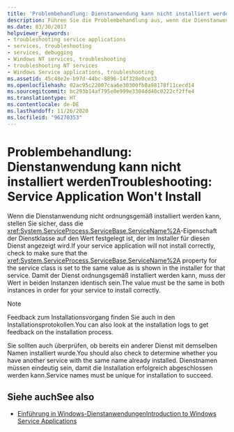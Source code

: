 ```yaml
---
title: 'Problembehandlung: Dienstanwendung kann nicht installiert werden'
description: Führen Sie die Problembehandlung aus, wenn die Dienstanwendung nicht installiert wird. Stellen Sie sicher, dass die ServiceName-Eigenschaft für die Dienstklasse ordnungsgemäß festgelegt ist.
ms.date: 03/30/2017
helpviewer_keywords:
- troubleshooting service applications
- services, troubleshooting
- services, debugging
- Windows NT services, troubleshooting
- troubleshooting NT services
- Windows Service applications, troubleshooting
ms.assetid: 45c48e2e-b97d-44bc-8896-14f328e0ce33
ms.openlocfilehash: 02ac95c22007caa6e30300fb8a98178f11cecd14
ms.sourcegitcommit: bc293b14af795e0e999e3304dd40c0222cf2ffe4
ms.translationtype: HT
ms.contentlocale: de-DE
ms.lasthandoff: 11/26/2020
ms.locfileid: "96270353"
---
```

# <a name="troubleshooting-service-application-wont-install"></a><span data-ttu-id="5a413-104">Problembehandlung: Dienstanwendung kann nicht installiert werden</span><span class="sxs-lookup"><span data-stu-id="5a413-104">Troubleshooting: Service Application Won't Install</span></span>

<span data-ttu-id="5a413-105">Wenn die Dienstanwendung nicht ordnungsgemäß installiert werden kann, stellen Sie sicher, dass die <xref:System.ServiceProcess.ServiceBase.ServiceName%2A>-Eigenschaft der Dienstklasse auf den Wert festgelegt ist, der im Installer für diesen Dienst angezeigt wird.</span><span class="sxs-lookup"><span data-stu-id="5a413-105">If your service application will not install correctly, check to make sure that the <xref:System.ServiceProcess.ServiceBase.ServiceName%2A> property for the service class is set to the same value as is shown in the installer for that service.</span></span> <span data-ttu-id="5a413-106">Damit der Dienst ordnungsgemäß installiert werden kann, muss der Wert in beiden Instanzen identisch sein.</span><span class="sxs-lookup"><span data-stu-id="5a413-106">The value must be the same in both instances in order for your service to install correctly.</span></span>  
  
> [!NOTE]
> <span data-ttu-id="5a413-107">Feedback zum Installationsvorgang finden Sie auch in den Installationsprotokollen.</span><span class="sxs-lookup"><span data-stu-id="5a413-107">You can also look at the installation logs to get feedback on the installation process.</span></span>  
  
 <span data-ttu-id="5a413-108">Sie sollten auch überprüfen, ob bereits ein anderer Dienst mit demselben Namen installiert wurde.</span><span class="sxs-lookup"><span data-stu-id="5a413-108">You should also check to determine whether you have another service with the same name already installed.</span></span> <span data-ttu-id="5a413-109">Dienstnamen müssen eindeutig sein, damit die Installation erfolgreich abgeschlossen werden kann.</span><span class="sxs-lookup"><span data-stu-id="5a413-109">Service names must be unique for installation to succeed.</span></span>  
  
## <a name="see-also"></a><span data-ttu-id="5a413-110">Siehe auch</span><span class="sxs-lookup"><span data-stu-id="5a413-110">See also</span></span>

- [<span data-ttu-id="5a413-111">Einführung in Windows-Dienstanwendungen</span><span class="sxs-lookup"><span data-stu-id="5a413-111">Introduction to Windows Service Applications</span></span>](introduction-to-windows-service-applications.md)

